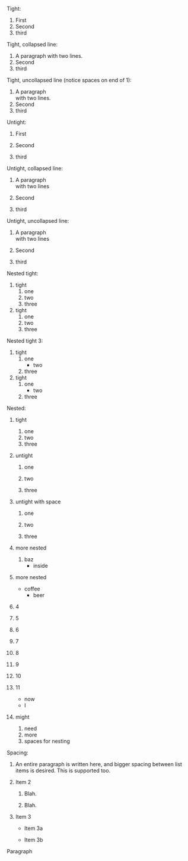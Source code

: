 Tight:

1. First
2. Second
3. third

Tight, collapsed line:

1. A paragraph
   with two lines.
2. Second
3. third

Tight, uncollapsed line (notice spaces on end of 1):

1. A paragraph  
   with two lines.
2. Second
3. third


Untight:

1. First

2. Second

3. third

Untight, collapsed line:

1. A paragraph  
   with two lines

2. Second

3. third

Untight, uncollapsed line:

1. A paragraph  
   with two lines

2. Second

3. third

Nested tight:

1.   tight
     1.   one
     2.   two
     3.   three
2. tight
   1. one
   2. two
   3. three

Nested tight 3:

1. tight
   1. one
      - two
   2. three
2. tight
   1. one
      - two
   2. three

Nested:

1. tight
   1. one
   2. two
   3. three
2. untight
   1. one

   2. two
   
   3. three
2. untight with space
   
    1. one

    2. two

    3. three
3. more nested
   1. baz
      - inside
4. more nested
   - coffee
      - beer

4. 4
5. 5
6. 6
7. 7
8. 8
9.    9
10. 10
11. 11
    - now 
    - I 
12.   might
      1.  need
      2.   more
      3.  spaces for nesting

Spacing:

1. An entire paragraph is written here, and bigger spacing between list items is desired. This is supported too.

2. Item 2

   1. Blah.

   2. Blah.

1. Item 3

   - Item 3a

   - Item 3b

Paragraph
